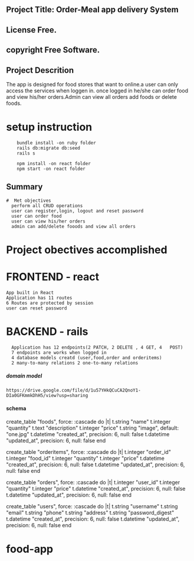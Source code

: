 
## Project Title: Order-Meal app delivery System

## License Free.
## copyright Free Software.



## Project Descrition
  The app is designed for food stores that want to online.a user can only access the services when loggen in. once logged in he/she can order food and view his/her orders.Admin can view all orders add foods or delete foods.


# setup instruction
        bundle install -on ruby folder
        rails db:migrate db:seed
        rails s

        npm install -on react folder
        npm start -on react folder

##  Summary
    #  Met objectives 
      perform all CRUD operations
      user can register,login, logout and reset password
      user can order food
      user can view his/her orders
      admin can add/delete fooods and view all orders

# Project obectives accomplished
  # FRONTEND - react
    App built in React
    Application has 11 routes
    6 Routes are protected by session
    user can reset password

  # BACKEND - rails
      Application has 12 endpoints(2 PATCH, 2 DELETE , 4 GET, 4   POST)
      7 endpoints are works when logged in
      4 database models creatd (user,food,order and orderitems)
      2 many-to-many relations 2 one-to-many relations



##### domain model

    https://drive.google.com/file/d/1u57YHkQCuCA2QnoY1-DIa0GFKmmkDhH5/view?usp=sharing

####   schema
  create_table "foods", force: :cascade do |t|
    t.string "name"
    t.integer "quantity"
    t.text "description"
    t.integer "price"
    t.string "image", default: "one.jpg"
    t.datetime "created_at", precision: 6, null: false
    t.datetime "updated_at", precision: 6, null: false
  end

  create_table "orderitems", force: :cascade do |t|
    t.integer "order_id"
    t.integer "food_id"
    t.integer "quantity"
    t.integer "price"
    t.datetime "created_at", precision: 6, null: false
    t.datetime "updated_at", precision: 6, null: false
  end

  create_table "orders", force: :cascade do |t|
    t.integer "user_id"
    t.integer "quantity"
    t.integer "price"
    t.datetime "created_at", precision: 6, null: false
    t.datetime "updated_at", precision: 6, null: false
  end

  create_table "users", force: :cascade do |t|
    t.string "username"
    t.string "email"
    t.string "phone"
    t.string "address"
    t.string "password_digest"
    t.datetime "created_at", precision: 6, null: false
    t.datetime "updated_at", precision: 6, null: false
  end

# food-app
